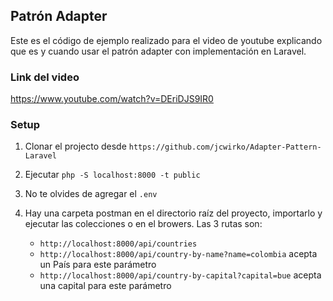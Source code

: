 
## Patrón Adapter

Este es el código de ejemplo realizado para el video de youtube explicando que es y cuando usar
el patrón adapter con implementación en Laravel.

### Link del video

https://www.youtube.com/watch?v=DEriDJS9IR0

### Setup

 1. Clonar el projecto desde `https://github.com/jcwirko/Adapter-Pattern-Laravel`
 2. Ejecutar `php -S localhost:8000 -t public`
 3. No te olvides de agregar el `.env`
 4. Hay una carpeta postman en el directorio raíz del proyecto, importarlo y ejecutar las colecciones 
    o en el browers. Las 3 rutas son:
   
    - `http://localhost:8000/api/countries`
    - `http://localhost:8000/api/country-by-name?name=colombia` acepta un País para este parámetro
    - `http://localhost:8000/api/country-by-capital?capital=bue` acepta una capital para este parámetro
    
